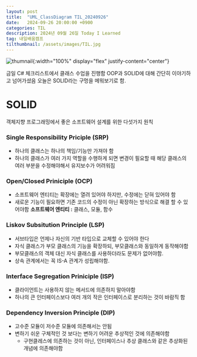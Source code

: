 ```yaml
---
layout: post
title:  "UML_ClassDiagram TIL_20240926"
date:   2024-09-26 20:00:00 +0900
categories: TIL
description: 2024년 09월 26일 Today I Learned
tag: 내일배움캠프
tilthumbnail: /assets/images/TIL.jpg
---
```


![thumnail]({{page.tilthumbnail}}){:width="100%" display="flex" justify-content="center"}

금일 C# 체크리스트에서 클래스 수업을 진행함
OOP과 SOLID에 대해 간단히 이야기하고 넘어가셨음
오늘은 SOLID라는 구멍을 메워보기로 함.

# SOLID
객체지향 프로그래밍에서 좋은 소프트웨어 설계를 위한 다섯가지 원칙
### **S**ingle Responsibility Priciple (SRP)
- 하나의 클래스는 하나의 책임/기능만 가져야 함
- 하나의 클래스가 여러 가지 역할을 수행하게 되면 변경이 필요할 때 해당 클래스의 여러 부분을 수정해야해서 유지보수가 어려워짐

### **O**pen/Closed Priniciple (OCP)  
- 소프트웨어 엔티티는 확장에는 열려 있어야 하지만, 수정에는 닫혀 있어야 함  
- 새로운 기능이 필요하면 기존 코드의 수정이 아닌 확장하는 방식으로 해결 할 수 있어야함
**소프트웨어 엔티티 :** 클래스, 모듈, 함수

### **L**iskov Subsitution Principle (LSP)  
- 서브타입은 언제나 자신의 기반 타입으로 교체할 수 있어야 한다
- 자식 클래스가 부모 클래스의 기능을 확장하되, 부모클래스와 동일하게 동작해야함
- 부모클래스의 객체 대신 자식 클래스를 사용하더라도 문제가 없어야함.
- 상속 관계에서는 꼭 IS-A 관계가 성립해야함.

### **I**nterface Segregation Priniciple (ISP)  
- 클라이언트는 사용하지 않는 메서드에 의존하지 말아야함
- 하나의 큰 인터페이스보다 여러 개의 작은 인터페이스로 분리하는 것이 바람직 함

### **D**ependency Inversion Principle (DIP)  
- 고수준 모듈이 저수준 모듈에 의존해서는 안됨
- 변하기 쉬운 구체적인 것 보다는 변하기 어려운 추상적인 것에 의존해야함
	- 구현클레스에 의존하는 것이 아닌, 인터페이스나 추상 클래스와 같은 추상화된 개념에 의존해야함
